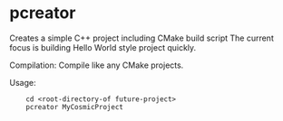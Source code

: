 # pcreator
Creates a simple C++ project including CMake build script
The current focus is building Hello World style project quickly. 

Compilation:
Compile like any CMake projects.

Usage: 

```
    cd <root-directory-of future-project>
    pcreator MyCosmicProject
```




